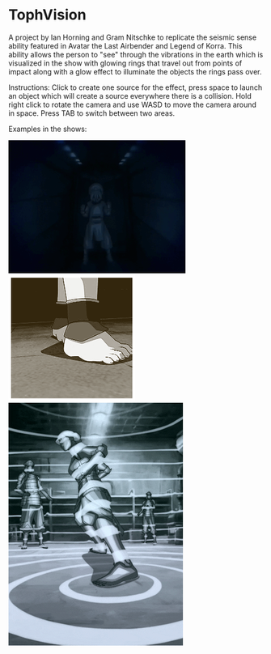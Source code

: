 # TophVision
A project by Ian Horning and Gram Nitschke to replicate the seismic sense ability featured in Avatar the Last Airbender and Legend of Korra. This ability allows the person to "see" through the vibrations in the earth which is visualized in the show with glowing rings that travel out from points of impact along with a glow effect to illuminate the objects the rings pass over.

Instructions:
Click to create one source for the effect, press space to launch an object which will create a source everywhere there is a collision.
Hold right click to rotate the camera and use WASD to move the camera around in space.
Press TAB to switch between two areas.

Examples in the shows:

![](gifs/inBox.gif)
![](gifs/inArena.gif)
![](gifs/lin.gif)
